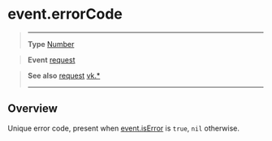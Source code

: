 # event.errorCode

> --------------------- ------------------------------------------------------------------------------------------
> __Type__              [Number](https://docs.coronalabs.com/api/type/Number.html)

> __Event__             [request](/plugin/vk/event/request/)

> __See also__          [request](/plugin/vk/event/request/)
>						[vk.*](/plugin/vk/)
> --------------------- ------------------------------------------------------------------------------------------

## Overview

Unique error code, present when [event.isError](/plugin/vk/event/request/isError) is `true`, `nil` otherwise.